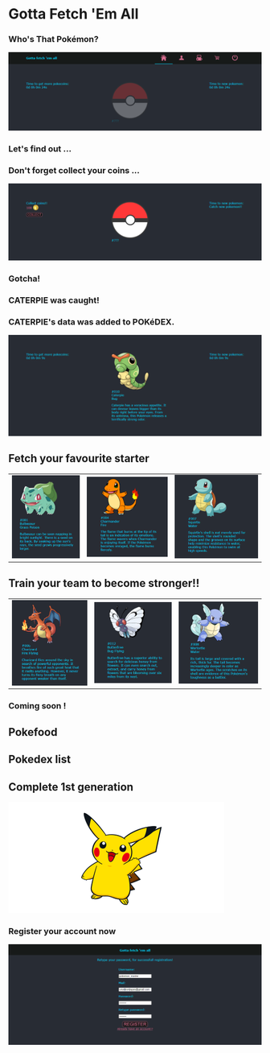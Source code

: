 # Gotta Fetch 'Em All

### Who's That Pokémon?

<img src='./readmeImages/pokemon4.PNG' alt="Pokemon menu"/>

### Let's find out ...

### Don't forget collect your coins ...

<img src='./readmeImages/pokemon6.PNG' alt="Pokemon menu"/>

### Gotcha!

### CATERPIE was caught!

### CATERPIE's data was added to POKéDEX.

<img src='./readmeImages/pokemon13.PNG' alt="Pokemon data"/>

## Fetch your favourite starter

|                                                              |                                                               |                                                               |
| :----------------------------------------------------------: | :-----------------------------------------------------------: | :-----------------------------------------------------------: |
| <img  alt="pokemon image" src="./readmeImages/pokemon7.PNG"> | <img  alt="pokemon image" src="./readmeImages/pokemon11.PNG"> | <img  alt="pokemon image" src="./readmeImages/pokemon12.PNG"> |

## Train your team to become stronger!!

|                                                              |                                                               |                                                               |
| :----------------------------------------------------------: | :-----------------------------------------------------------: | :-----------------------------------------------------------: |
| <img  alt="pokemon image" src="./readmeImages/pokemon8.PNG"> | <img  alt="pokemon image" src="./readmeImages/pokemon14.PNG"> | <img  alt="pokemon image" src="./readmeImages/pokemon15.PNG"> |

### Coming soon !

## Pokefood

## Pokedex list

## Complete 1st generation

 <img  alt="pokemon image" src="./readmeImages/pokemon16.PNG">

### Register your account now

 <img  alt="pokemon registration" src="./readmeImages/pokemon1.PNG">
